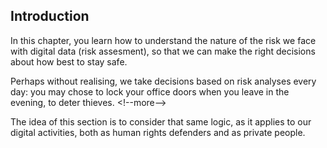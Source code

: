 
## Introduction

In this chapter, you learn how to understand the nature of the risk we face with digital data (risk assesment), so that we can make the right decisions about how best to stay safe.

Perhaps without realising, we take decisions based on risk analyses every day: you may chose  to lock your office doors when you leave in the evening, to deter thieves. 
&lt;!--more--&gt;

The idea of this section is to consider that same logic, as it applies to our digital activities, both as human rights defenders and as private people.
